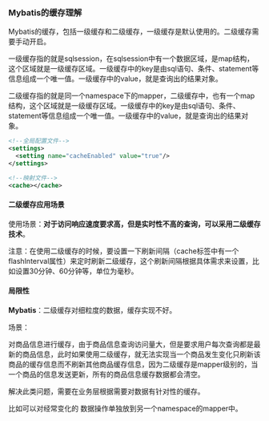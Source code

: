 ###  Mybatis的缓存理解



Mybatis的缓存，包括一级缓存和二级缓存，一级缓存是默认使用的。二级缓存需要手动开启。

一级缓存指的就是sqlsession，在sqlsession中有一个数据区域，是map结构，这个区域就是一级缓存区域。一级缓存中的key是由sql语句、条件、statement等信息组成一个唯一值。一级缓存中的value，就是查询出的结果对象。

二级缓存指的就是同一个namespace下的mapper，二级缓存中，也有一个map结构，这个区域就是一级缓存区域。一级缓存中的key是由sql语句、条件、statement等信息组成一个唯一值。一级缓存中的value，就是查询出的结果对象。



```xml
<!--全局配置文件-->
<settings>
  <setting name="cacheEnabled" value="true"/>
</settings>

<!--映射文件-->
<cache></cache>
```



#### 二级缓存应用场景

使用场景：**对于访问响应速度要求高，但是实时性不高的查询，可以采用二级缓存技术**。

注意：在使用二级缓存的时候，要设置一下刷新间隔（cache标签中有一个flashInterval属性）来定时刷新二级缓存，这个刷新间隔根据具体需求来设置，比如设置30分钟、60分钟等，单位为毫秒。

#### 局限性

**Mybatis**：二级缓存对细粒度的数据，缓存实现不好。

场景：

对商品信息进行缓存，由于商品信息查询访问量大，但是要求用户每次查询都是最新的商品信息，此时如果使用二级缓存，就无法实现当一个商品发生变化只刷新该商品的缓存信息而不刷新其他商品缓存信息，因为二级缓存是mapper级别的，当一个商品的信息发送更新，所有的商品信息缓存数据都会清空。

解决此类问题，需要在业务层根据需要对数据有针对性的缓存。

 

比如可以对经常变化的 数据操作单独放到另一个namespace的mapper中。 
